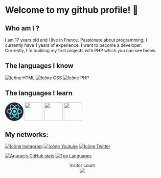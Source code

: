 # Welcome to my github profile! 🖖

## Who am I ?
I am 17 years old and I live in France. Passionate about programming, I currently have 1 years of experience. I want to become a developer. Currently, I'm building my first projects with PHP which you can see below.

## The languages ​​I know
![Icône HTML](https://img.icons8.com/color/60/html-5--v1.png)
![Icône CSS](https://img.icons8.com/color/60/css3.png)
![Icône PHP](https://img.icons8.com/offices/60/php-logo.png)

## The languages ​​I learn
<div style="display: inline;">
    <img src="./src/logo_react.png" width="60" height="60" >
    <img src="https://img.icons8.com/color/60/c-plus-plus-logo.png" width="60" height="60" >
    <img src="https://img.icons8.com/color/60/python--v1.png" width="60" height="60" >
    <img src="https://img.icons8.com/color/60/javascript--v1.png" width="60" height="60" >
</div>

## My networks:
[![Icône Instagram](https://img.icons8.com/color/60/instagram-new--v1.png)](https://www.instagram.com/rayan_el_man)
[![Icône Youtube](https://img.icons8.com/color/60/youtube-play.png)](https://www.youtube.com/channel/UCxq9hV5F9u0lvLjj9-i-pQg)
[![Icône Twitter](https://img.icons8.com/color/60/twitter--v1.png)](https://twitter.com/rayan_el_man)




[![Anurag's GitHub stats](https://github-readme-stats-ruby-one.vercel.app/api?username=Rayan-El-Manssouri)](https://github.com/anuraghazra/github-readme-stats)
[![Top Languages](https://github-readme-stats-ruby-one.vercel.app/api/top-langs/?username=Rayan-El-Manssouri&layout=compact)](https://github.com/anuraghazra/github-readme-stats)


<p align="center"> 
  Visitor count<br>
  <img src="https://profile-counter.glitch.me/Rayan-El-Manssorui/count.svg" />
</p>
